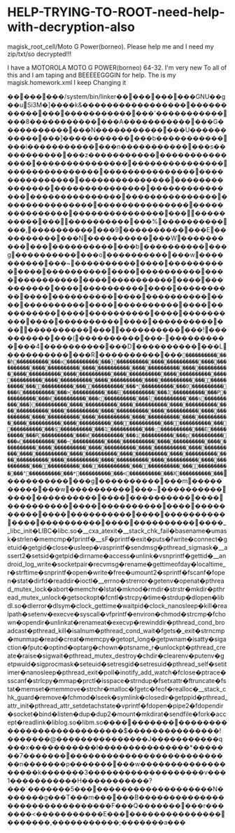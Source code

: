 # HELP-TRYING-TO-ROOT-need-help-with-decryption-also
magisk_root_cell/Moto G Power(borneo). Please help me and I need my zip/txt/so decrypted!!! 

 I have a MOTOROLA MOTO G POWER(borneo) 64-32. I'm very new
To all of this and I am taping and BEEEEEGGGIN for help. The is my magisk.homework.xml I keep 
Changing it 




��������/system/bin/linker�����������GNU��g��uSi3M�]����k&���������������������������������������������'��������������8��������������A��������������G��������������N��������������U��������������]��������������b��������������i��������������n��������������s��������������z����������������������������������������������������������������������������������������������������������������������������������������������������������������������������������������������������������������������������������������������������������������������������������������%�������������,�������������9�������������E�������������N�������������W�������������\�������������b�������������g�������������o�������������w�������������~�������������������������������������������������������������������������������������������������������������������������������������������������������������������������������������������������������������������������������������������������������������������������������������!�������������(�������������-�������������4�������������D�������������L�������������R�������������`�������������h�������������x�������������}��������������������������������������������������������������������������������������������������������������������������������������������������������������������������������������������������������������������������������������������������������*�������������0�������������6�������������>�������������E�������������J�������������P�������������W�������������c�������������l�������������s�������������}��������������������������������������������������������������������������������������������������������������������������������������������������������������������������������������������������������������������������������������������������������$�������������1�������������;�������������E�������������R�������������W�������������i�������������p�������������w�������������~�������������������������������������������������������������������������������������������������������������������������������������������������������������������������������������������������������������������������������������������������������������������������������������������������"�������������*�������������<�������������X�������������`�������������g�������������m�������������w�������������~��������������������������������������������������������������������������������������������������������������������������������������������__libc_init�LIBC�libc.so�__cxa_atexit�__stack_chk_fail�basename�umask�strlen�memcmp�fprintf�__sF�printf�exit�puts�fwrite�connect�getuid�getgid�close�usleep�vasprintf�sendmsg�pthread_sigmask�__assert2�setsid�getpid�dirname�access�unlink�vsnprintf�gettid�__android_log_write�socketpair�recvmsg�rename�gettimeofday�localtime_r�strftime�snprintf�open�write�free�umount2�sprintf�fscanf�fopen�stat�dirfd�readdir�ioctl�__errno�strerror�getenv�openat�pthread_mutex_lock�abort�memchr�lstat�mknod�rmdir�strstr�mkdir�pthread_mutex_unlock�getsockopt�fcntl�strcpy�time�strdup�dlopen�libdl.so�dlerror�dlsym�clock_gettime�waitpid�clock_nanosleep�kill�realpath�setenv�execve�syscall�vfprintf�environ�chmod�strcmp�fchown�opendir�unlinkat�renameat�execvp�rewinddir�pthread_cond_broadcast�pthread_kill�isalnum�pthread_cond_wait�fgets�_exit�strncmp�munmap�read�creat�memcpy�getopt_long�getpwnam�isatty�sigaction�fputc�optind�optarg�chown�ptsname_r�unlockpt�pthread_create�raise�sigwait�pthread_mutex_destroy�chdir�clearenv�putenv�getpwuid�sigprocmask�seteuid�setresgid�setresuid�pthread_self�setitimer�nanosleep�pthread_exit�poll�inotify_add_watch�fclose�ptrace�sscanf�strlcpy�mmap�prctl�isspace�strndup�fsetxattr�ftruncate�fstat�memset�memmove�strchr�malloc�fgetc�feof�realloc�__stack_chk_guard�remove�fchmod�lseek�symlink�closedir�getppid�pthread_attr_init�pthread_attr_setdetachstate�vprintf�fdopen�pipe2�fdopendir�socket�bind�listen�dup�dup2�mount�mkdirat�sendfile�fork�accept�readlink�liblog.so�libm.so��������������������������������������$���������������!�������@���������������J�����������q���x�����������l���������������*�������7����������������������������������n�������p����������w�������������������k�������3�������������������v���1�����������H�����������?���`�������5����������������������N�������g���T���m������B�������������������������������F���Q����������r�������<�����������E�������������������������,�����������;�������a���
